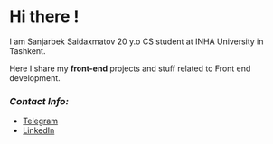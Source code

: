 # Hi there !
I am Sanjarbek Saidaxmatov 20 y.o CS student at INHA University in Tashkent.

Here I share my **front-end** projects and stuff related to Front end  development.
<br/>

### *Contact Info:*
* [Telegram](https://t.me/saidakhmatov)
* [LinkedIn](https://www.linkedin.com/in/sanjar-saidakhmatov-159abb21a)
